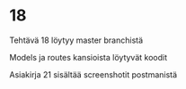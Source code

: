 # 18

Tehtävä 18 löytyy master branchistä

Models ja routes kansioista löytyvät koodit

Asiakirja 21 sisältää screenshotit postmanistä
